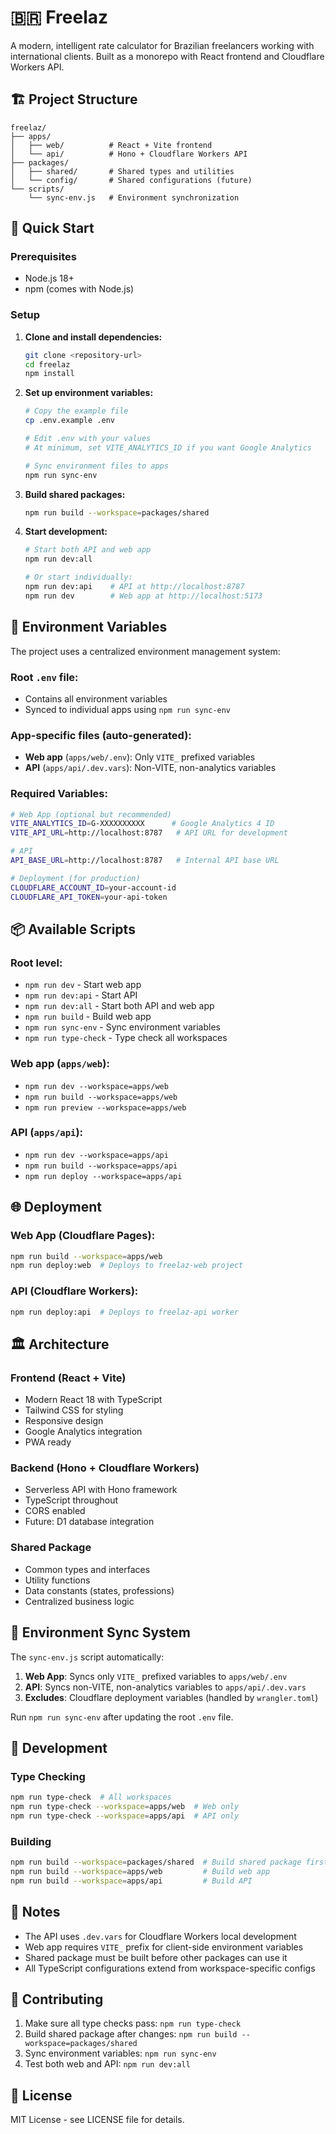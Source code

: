 # 🇧🇷 Freelaz

A modern, intelligent rate calculator for Brazilian freelancers working with international clients. Built as a monorepo with React frontend and Cloudflare Workers API.

## 🏗️ Project Structure

```
freelaz/
├── apps/
│   ├── web/          # React + Vite frontend
│   └── api/          # Hono + Cloudflare Workers API
├── packages/
│   ├── shared/       # Shared types and utilities
│   └── config/       # Shared configurations (future)
└── scripts/
    └── sync-env.js   # Environment synchronization
```

## 🚀 Quick Start

### Prerequisites

- Node.js 18+
- npm (comes with Node.js)

### Setup

1. **Clone and install dependencies:**

   ```bash
   git clone <repository-url>
   cd freelaz
   npm install
   ```

2. **Set up environment variables:**

   ```bash
   # Copy the example file
   cp .env.example .env

   # Edit .env with your values
   # At minimum, set VITE_ANALYTICS_ID if you want Google Analytics

   # Sync environment files to apps
   npm run sync-env
   ```

3. **Build shared packages:**

   ```bash
   npm run build --workspace=packages/shared
   ```

4. **Start development:**

   ```bash
   # Start both API and web app
   npm run dev:all

   # Or start individually:
   npm run dev:api    # API at http://localhost:8787
   npm run dev        # Web app at http://localhost:5173
   ```

## 🔧 Environment Variables

The project uses a centralized environment management system:

### Root `.env` file:

- Contains all environment variables
- Synced to individual apps using `npm run sync-env`

### App-specific files (auto-generated):

- **Web app** (`apps/web/.env`): Only `VITE_` prefixed variables
- **API** (`apps/api/.dev.vars`): Non-VITE, non-analytics variables

### Required Variables:

```bash
# Web App (optional but recommended)
VITE_ANALYTICS_ID=G-XXXXXXXXXX      # Google Analytics 4 ID
VITE_API_URL=http://localhost:8787   # API URL for development

# API
API_BASE_URL=http://localhost:8787   # Internal API base URL

# Deployment (for production)
CLOUDFLARE_ACCOUNT_ID=your-account-id
CLOUDFLARE_API_TOKEN=your-api-token
```

## 📦 Available Scripts

### Root level:

- `npm run dev` - Start web app
- `npm run dev:api` - Start API
- `npm run dev:all` - Start both API and web app
- `npm run build` - Build web app
- `npm run sync-env` - Sync environment variables
- `npm run type-check` - Type check all workspaces

### Web app (`apps/web`):

- `npm run dev --workspace=apps/web`
- `npm run build --workspace=apps/web`
- `npm run preview --workspace=apps/web`

### API (`apps/api`):

- `npm run dev --workspace=apps/api`
- `npm run build --workspace=apps/api`
- `npm run deploy --workspace=apps/api`

## 🌐 Deployment

### Web App (Cloudflare Pages):

```bash
npm run build --workspace=apps/web
npm run deploy:web  # Deploys to freelaz-web project
```

### API (Cloudflare Workers):

```bash
npm run deploy:api  # Deploys to freelaz-api worker
```

## 🏛️ Architecture

### Frontend (React + Vite)

- Modern React 18 with TypeScript
- Tailwind CSS for styling
- Responsive design
- Google Analytics integration
- PWA ready

### Backend (Hono + Cloudflare Workers)

- Serverless API with Hono framework
- TypeScript throughout
- CORS enabled
- Future: D1 database integration

### Shared Package

- Common types and interfaces
- Utility functions
- Data constants (states, professions)
- Centralized business logic

## 🔄 Environment Sync System

The `sync-env.js` script automatically:

1. **Web App**: Syncs only `VITE_` prefixed variables to `apps/web/.env`
2. **API**: Syncs non-VITE, non-analytics variables to `apps/api/.dev.vars`
3. **Excludes**: Cloudflare deployment variables (handled by `wrangler.toml`)

Run `npm run sync-env` after updating the root `.env` file.

## 🧪 Development

### Type Checking

```bash
npm run type-check  # All workspaces
npm run type-check --workspace=apps/web  # Web only
npm run type-check --workspace=apps/api  # API only
```

### Building

```bash
npm run build --workspace=packages/shared  # Build shared package first
npm run build --workspace=apps/web         # Build web app
npm run build --workspace=apps/api         # Build API
```

## 📝 Notes

- The API uses `.dev.vars` for Cloudflare Workers local development
- Web app requires `VITE_` prefix for client-side environment variables
- Shared package must be built before other packages can use it
- All TypeScript configurations extend from workspace-specific configs

## 🤝 Contributing

1. Make sure all type checks pass: `npm run type-check`
2. Build shared package after changes: `npm run build --workspace=packages/shared`
3. Sync environment variables: `npm run sync-env`
4. Test both web and API: `npm run dev:all`

## 📄 License

MIT License - see LICENSE file for details.
